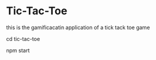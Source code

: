 # Tic-Tac-Toe
this is the gamificacatin application of a tick tack toe game 

cd tic-tac-toe

npm start